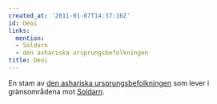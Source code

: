 ```yaml
---
created_at: '2011-01-07T14:37:16Z'
id: Deoi
links:
  mention:
  - Soldarn
  - den ashariska ursprungsbefolkningen
title: Deoi
---
```


En stam av [den ashariska ursprungsbefolkningen] som lever i gränsområdena mot [Soldarn].

  [den ashariska ursprungsbefolkningen]: den_ashariska_ursprungsbefolkningen
  [Soldarn]: Soldarn